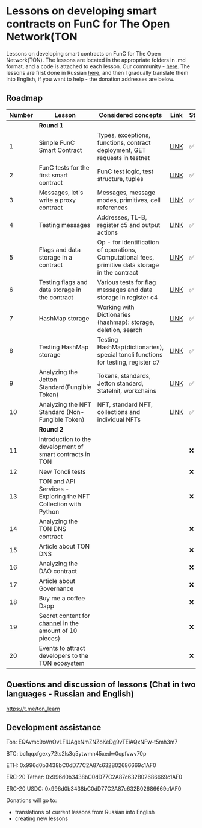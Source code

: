 # Lessons on developing smart contracts on FunC for The Open Network(TON

Lessons on developing smart contracts on FunC for The Open Network(TON). The lessons are located in the appropriate folders in .md format, and a code is attached to each lesson. Our community - [here](https://t.me/ton_learn). The lessons are first done in Russian [here](https://github.com/romanovichim/TonFunClessons_ru/), and then I gradually translate them into English, if you want to help - the donation addresses are below.

## Roadmap
| Number | Lesson | Considered concepts | Link | Status |
| ------------- | ------------- | ------------- | ------------- | ------------- |
|| **Round 1**   ||||
| 1 | Simple FunC Smart Contract | Types, exceptions, functions, contract deployment, GET requests in testnet | [LINK](./1lesson/firstlesson.md)  | ✅  |
| 2 | FunC tests for the first smart contract  | FunC test logic, test structure, tuples  | [LINK](./2lesson/secondlesson.md) | ✅  |
| 3 | Messages, let's write a proxy contract |  Messages, message modes, primitives, cell references | [LINK](./3lesson/thirdlesson.md) | ✅  |
| 4 | Testing messages | Addresses, TL-B, register c5 and output actions |  [LINK](./4lesson/forthlesson.md) | ✅ |
| 5 | Flags and data storage in a contract | Op - for identification of operations, Computational fees, primitive data storage in the contract  | [LINK](./5lesson/fifthlesson.md) |  ✅  |
| 6 | Testing flags and data storage in the contract |  Various tests for flag messages and data storage in register c4  | [LINK](./6lesson/sixthlesson.md) |  ✅ |
| 7 | HashMap storage  | Working with Dictionaries (hashmap): storage, deletion, search  | [LINK](./7lesson/seventhlesson.md) | ✅  |
| 8 | Testing HashMap storage  | Testing HashMap(dictionaries), special toncli functions for testing, register c7  | [LINK](./8lesson/eighthlesson.md)  | ✅  |
| 9 | Analyzing the Jetton Standard(Fungible Token)  | Tokens, standards, Jetton standard, StateInit, workchains  | [LINK](./9lesson/ninthlesson.md)  | ✅  |
| 10 | Analyzing the NFT Standard (Non-Fungible Token)  |  NFT, standard NFT, collections and individual NFTs | [LINK](./10lesson/tenthlesson.md)  | ✅  |
|| **Round 2**   |||||
| 11 | Introduction to the development of smart contracts in TON | | | ❌  |
| 12 | New Toncli tests| | | ❌  |
| 13 | TON and API Services - Exploring the NFT Collection with Python | | | ❌  |
| 14 | Analyzing the TON DNS contract | | | ❌  |
| 15 | Article about TON DNS | | | ❌  |
| 16 | Analyzing the DAO contract | | | ❌  |
| 17 | Article about Governance | | | ❌  |
| 18 | Buy me a coffee Dapp | | | ❌  |
| 19 | Secret content for [channel](https://t.me/ton_learn) in the amount of 10 pieces) | | | ❌  |
| 20 | Events to attract developers to the TON ecosystem | | | ❌  |

## Questions and discussion of lessons (Chat in two languages - Russian and English)

https://t.me/ton_learn

## Development assistance

Ton:  EQAvmc9oVnOvLFlUAgeNmZNZoKeDg9vTEiAQxNFw-t5mh3m7

BTC: bc1qqxfgexy72ts2ls3q5ytwmn45xedw0cpfvwv70p

ETH: 0x996d0b3438bC0dD77C2A87c632B02686669c1AF0

ERC-20 Tether: 0x996d0b3438bC0dD77C2A87c632B02686669c1AF0

ERC-20 USDC: 0x996d0b3438bC0dD77C2A87c632B02686669c1AF0

Donations will go to:
  - translations of current lessons from Russian into English
  - creating new lessons